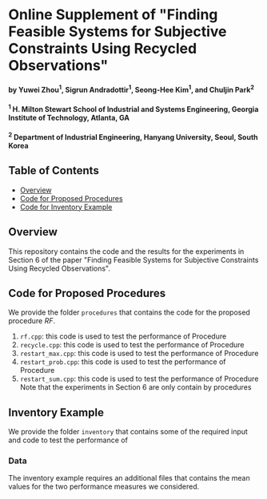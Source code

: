 # Online Supplement of "Finding Feasible Systems for Subjective Constraints Using Recycled Observations"

#### by Yuwei Zhou<sup>1</sup>, Sigrun Andradottir<sup>1</sup>, Seong-Hee Kim<sup>1</sup>, and Chuljin Park<sup>2</sup>

#### <sup>1</sup> H. Milton Stewart School of Industrial and Systems Engineering, Georgia Institute of Technology, Atlanta, GA

#### <sup>2</sup> Department of Industrial Engineering, Hanyang University, Seoul, South Korea

## Table of Contents
- [Overview](#overview)
- [Code for Proposed Procedures](#procedure)
- [Code for Inventory Example](#inventory)

## <a name="overview"/> Overview

This repository contains the code and the results for the experiments in Section 6 of the paper "Finding Feasible Systems for Subjective Constraints Using Recycled Observations".

## <a name="procedure"/> Code for Proposed Procedures

We provide the folder `procedures` that contains the code for the proposed procedure $`RF`$.

1. `rf.cpp`: this code is used to test the performance of Procedure 
2. `recycle.cpp`: this code is used to test the performance of Procedure 
3. `restart_max.cpp`: this code is used to test the performance of Procedure 
4. `restart_prob.cpp`: this code is used to test the performance of Procedure 
5. `restart_sum.cpp`: this code is used to test the performance of Procedure 
Note that the experiments in Section 6 are only contain by procedures 

## <a name="inventory"/> Inventory Example

We provide the folder `inventory` that contains some of the required input and code to test the performance of 

### Data

The inventory example requires an additional files that contains the mean values for the two performance measures we considered. 
